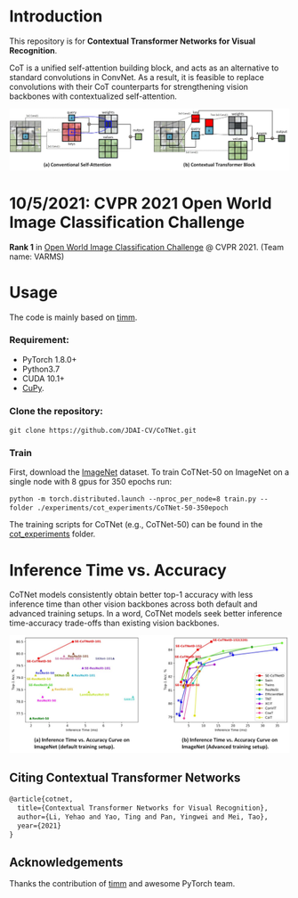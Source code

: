 # Introduction
This repository is for **Contextual Transformer Networks for Visual Recognition**. 

CoT is a unified self-attention building block, and acts as an alternative to standard convolutions in ConvNet. As a result, it is feasible to replace convolutions with their CoT counterparts for strengthening vision backbones with contextualized self-attention.

<p align="center">
  <img src="images/framework.jpg" width="800"/>
</p>

# 10/5/2021: CVPR 2021 Open World Image Classification Challenge
**Rank 1** in [Open World Image Classification Challenge](https://eval.ai/web/challenges/challenge-page/1041/leaderboard/2695) @ CVPR 2021. (Team name: VARMS)


# Usage
The code is mainly based on [timm](https://github.com/rwightman/pytorch-image-models).

### Requirement:
* PyTorch 1.8.0+
* Python3.7
* CUDA 10.1+
* [CuPy](https://cupy.dev/). 

### Clone the repository:
```
git clone https://github.com/JDAI-CV/CoTNet.git
```

### Train 
First, download the [ImageNet](https://github.com/facebookarchive/fb.resnet.torch/blob/master/INSTALL.md) dataset. To train CoTNet-50 on ImageNet on a single node with 8 gpus for 350 epochs run:
```
python -m torch.distributed.launch --nproc_per_node=8 train.py --folder ./experiments/cot_experiments/CoTNet-50-350epoch
```
The training scripts for CoTNet (e.g., CoTNet-50) can be found in the [cot_experiments](cot_experiments) folder.

# Inference Time vs. Accuracy
CoTNet models consistently obtain better top-1 accuracy with less inference time than other vision backbones across both default and advanced training setups. In a word, CoTNet models seek better inference time-accuracy trade-offs than existing vision backbones.

<p align="center">
  <img src="images/inference_time.jpg" width="800"/>
</p>

## Citing Contextual Transformer Networks
```
@article{cotnet,
  title={Contextual Transformer Networks for Visual Recognition},
  author={Li, Yehao and Yao, Ting and Pan, Yingwei and Mei, Tao},
  year={2021}
}
```

## Acknowledgements
Thanks the contribution of [timm](https://github.com/rwightman/pytorch-image-models) and awesome PyTorch team.